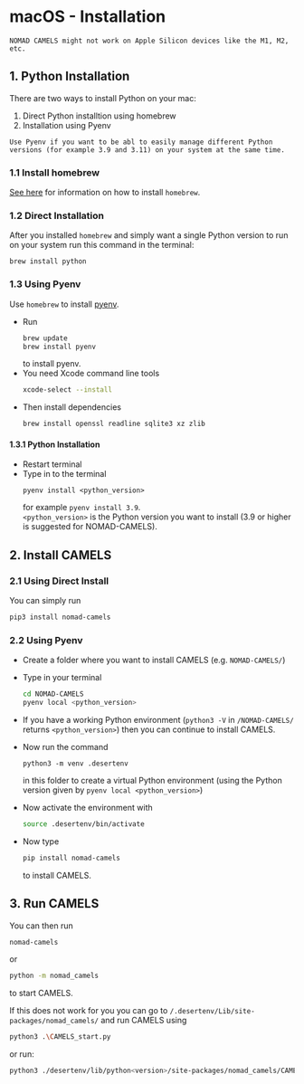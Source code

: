 # macOS - Installation

```{warning}
NOMAD CAMELS might not work on Apple Silicon devices like the M1, M2, etc.
```

## 1. Python Installation

There are two ways to install Python on your mac:

1. Direct Python installtion using homebrew
2. Installation using Pyenv

```{note}
Use Pyenv if you want to be abl to easily manage different Python versions (for example 3.9 and 3.11) on your system at the same time.
```

### 1.1 Install homebrew

[See here](https://brew.sh/) for information on how to install `homebrew`.

### 1.2 Direct Installation

After you installed `homebrew` and simply want a single Python version to run on your system run this command in the terminal:

```
brew install python
```

### 1.3 Using Pyenv

Use `homebrew` to install [pyenv](https://github.com/pyenv/pyenv). 

- Run
  ```bash
  brew update
  brew install pyenv
  ```
  to install pyenv.
- You need Xcode command line tools
  ```bash
  xcode-select --install
  ```
- Then install dependencies
  ```bash
  brew install openssl readline sqlite3 xz zlib
  ```  
#### 1.3.1 Python Installation
- Restart terminal
- Type in to the terminal 
  ```
  pyenv install <python_version>
  ``` 
  for example `pyenv install 3.9`.\
`<python_version>` is the Python version you want to install (3.9 or higher is suggested for NOMAD-CAMELS).  

## 2. Install CAMELS

### 2.1 Using Direct Install

You can simply run

```bash
pip3 install nomad-camels
```

### 2.2 Using Pyenv

- Create a folder where you want to install CAMELS (e.g. `NOMAD-CAMELS/`)
- Type in your terminal
   ```bash
   cd NOMAD-CAMELS
   pyenv local <python_version>
   ```
- If you have a working Python environment (`python3 -V` in `/NOMAD-CAMELS/` returns `<python_version>`) then you can continue to install CAMELS.
- Now  run the command 
    ```
    python3 -m venv .desertenv
    ``` 
    in this folder to create a virtual Python environment (using the Python version given by `pyenv local <python_version>`)
- Now  activate the environment with 
   ```bash
   source .desertenv/bin/activate
   ```
- Now type 
  ```bash
  pip install nomad-camels 
  ```

  to install CAMELS.

## 3. Run CAMELS

You can then run

```bash
nomad-camels
```

 or  

```bash
python -m nomad_camels
```

to start CAMELS.

If this does not work for you you can go to `/.desertenv/Lib/site-packages/nomad_camels/` and run CAMELS using

```bash
python3 .\CAMELS_start.py
```

or run:

```bash
python3 ./desertenv/lib/python<version>/site-packages/nomad_camels/CAMELS_start.py
```

